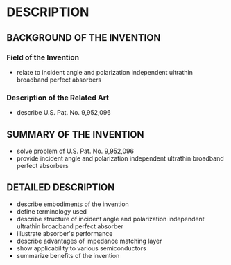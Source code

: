 # DESCRIPTION

## BACKGROUND OF THE INVENTION

### Field of the Invention

- relate to incident angle and polarization independent ultrathin broadband perfect absorbers

### Description of the Related Art

- describe U.S. Pat. No. 9,952,096

## SUMMARY OF THE INVENTION

- solve problem of U.S. Pat. No. 9,952,096
- provide incident angle and polarization independent ultrathin broadband perfect absorbers

## DETAILED DESCRIPTION

- describe embodiments of the invention
- define terminology used
- describe structure of incident angle and polarization independent ultrathin broadband perfect absorber
- illustrate absorber's performance
- describe advantages of impedance matching layer
- show applicability to various semiconductors
- summarize benefits of the invention

